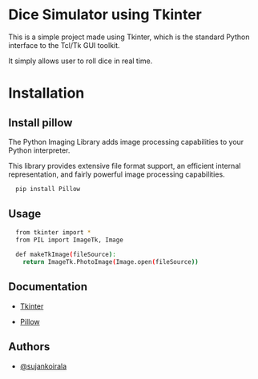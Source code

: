 
# Dice Simulator using Tkinter

This is a simple project made using Tkinter, which is the standard Python interface to the Tcl/Tk GUI toolkit.

It simply allows user to roll dice in real time.
# Installation

## Install pillow
The Python Imaging Library adds image processing capabilities to your Python interpreter.

This library provides extensive file format support, an efficient internal representation, and fairly powerful image processing capabilities.


```bash
  pip install Pillow
```

## Usage


```bash
  from tkinter import *
  from PIL import ImageTk, Image
  
  def makeTkImage(fileSource):
    return ImageTk.PhotoImage(Image.open(fileSource))

```
## Documentation

- [Tkinter](https://docs.python.org/3/library/tk.html)

- [Pillow](https://pypi.org/project/Pillow/)




## Authors

- [@sujankoirala](https://github.com/Sujan-Koirala021)
